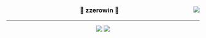 <div align="center">
  
  <a href="https://suave-lilac-075.notion.site/b1ac3609f8a946c3a1939b5d46211e44?v=cc0f75ec13e54868a33bb57336fb9ee8"><img align="right" src="https://github-readme-stats.vercel.app/api/top-langs/?username=seondal&theme=dracula&exclude_repo=Computer-Science-Engineering&layout=compact&langs_count=10"/></a>
  
  ### 🐣 zzerowin 🐥 
  
  ---
  
  <a href="https://github.com/zzerowin"><img src="https://hits.seeyoufarm.com/api/count/incr/badge.svg?url=https%3A%2F%2Fgithub.com%2Fseondal&count_bg=%23000000&title_bg=%23000000&icon=github.svg&icon_color=%23E7E7E7&title=GitHub&edge_flat=false)"/></a> <a href="https://zzerowin.ac/whkakrkr"><img src="http://mazassumnida.wtf/api/mini/generate_badge?boj=whkakrkr"/></a>
 
  <br>
 
</div>
